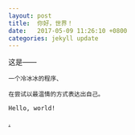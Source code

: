 ```yaml
---
layout: post
title:  你好，世界！
date:   2017-05-09 11:26:10 +0800
categories: jekyll update
---
```

这是——

    一个冷冰冰的程序、

    在尝试以最温情的方式表达出自己。

    Hello, world!

[.](/sources/)
